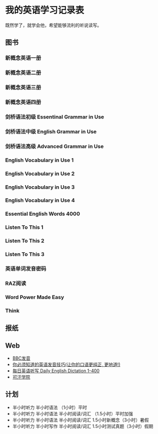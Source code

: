 # 我的英语学习记录表
既然学了，就学会他，希望能够流利的听说读写。

## 图书
### 新概念英语一册 
### 新概念英语二册
### 新概念英语三册
### 新概念英语四册

### 剑桥语法初级 Essentinal Grammar in Use
### 剑桥语法中级 English Grammar in Use 
### 剑桥语法高级 Advanced Grammar in Use 

### English Vocabulary in Use 1
### English Vocabulary in Use 2
### English Vocabulary in Use 3
### English Vocabulary in Use 4

### Essential English Words 4000

### Listen To This 1
### Listen To This 2
### Listen To This 3

### 英语单词发音密码

### RAZ阅读

### Word Power Made Easy

### Think

## 报纸

## Web

* [BBC发音](https://www.bilibili.com/video/BV1Y4411M7Ac?)
* [你必须知道的英语发音技巧(让你的口语更纯正, 更地道!)](https://www.bilibili.com/video/BV1SZ4y1K7Lr)
* [每日英语听写 Daily English Dictation 1-400](https://www.bilibili.com/video/BV1U7411a7xG)
* [可汗学院](https://www.khanacademy.org)

## 计划
* 半小时听力 半小时语法 （1小时）平时
* 半小时听力 半小时语法 半小时阅读/词汇 （1.5小时）平时加强
* 半小时听力 半小时语法 半小时阅读/词汇 1.5小时新概念（3小时）暑假
* 半小时听力 半小时写作 半小时阅读/词汇 1.5小时测试真题（3小时）假期